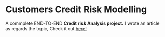 # Customers Credit Risk Modelling

A commplete END-TO-END **Credit risk Analysis project.**
I wrote an article as regards the topic, Check it out [here!](https://medium.com/@whynniethegr8/credit-risk-modelling-part-i-39dea4e86f51)
